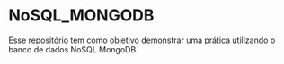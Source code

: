 # NoSQL_MONGODB
Esse repositório tem como objetivo demonstrar uma prática utilizando o banco de dados NoSQL MongoDB.
